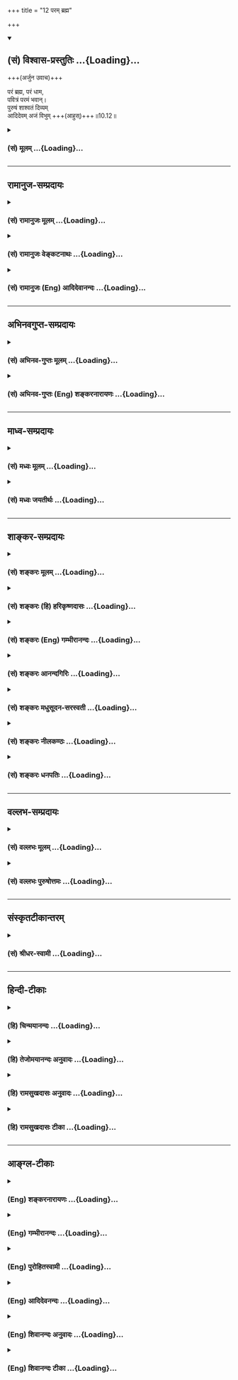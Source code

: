 +++
title = "12 परम् ब्रह्म"

+++
<div class="js_include" newlevelforh1="2" title="(सं) विश्वास-प्रस्तुतिः" unfilled url="/purANam_vaiShNavam/mahAbhAratam/06-bhIShma-parva/03-bhagavad-gItA-parva/saMskRtam/vishvAsa-prastutiH/10_vibhUti-vistAra-yoga/12_param_brahma.md">
<details open><summary><h2>(सं) विश्वास-प्रस्तुतिः ...{Loading}...</h2></summary>

+++(अर्जुन उवाच)+++

परं ब्रह्म, परं धाम,  
पवित्रं परमं भवान्।  
पुरुषं शाश्वतं दिव्यम्  
आदिदेवम् अजं विभुम् +++(आहुस्)+++॥10.12॥
</details>
</div>
<div class="js_include collapsed" newlevelforh1="3" title="(सं) मूलम्" unfilled url="/purANam_vaiShNavam/mahAbhAratam/06-bhIShma-parva/03-bhagavad-gItA-parva/saMskRtam/mUlam/10_vibhUti-vistAra-yoga/12_param_brahma.md">
<details><summary><h3>(सं) मूलम् ...{Loading}...</h3></summary>

अर्जुन उवाच  
परं ब्रह्म परं धाम पवित्रं परमं भवान्।  
पुरुषं शाश्वतं दिव्यमादिदेवमजं विभुम्।।10.12।।
</details>
</div>


_________________
## रामानुज-सम्प्रदायः
<div class="js_include collapsed" newlevelforh1="3" title="(सं) रामानुजः मूलम्" unfilled url="/purANam_vaiShNavam/mahAbhAratam/06-bhIShma-parva/03-bhagavad-gItA-parva/saMskRtam/rAmAnujaH/mUlam/10_vibhUti-vistAra-yoga/12_param_brahma.md">
<details><summary><h3>(सं) रामानुजः मूलम् ...{Loading}...</h3></summary>

।।10.12।। अर्जुन उवाच -- **परं ब्रह्म** परं धाम परमं पवित्रम् इति यं
श्रुतयो वदन्ति स हि **भवान्।  
  
यतो वा इमानि भूतानि जायन्ते; येन जातानि जीवन्ति;
यत्प्रयन्त्यभिसंविशन्ति; तद्विजिज्ञासस्व तद्ब्रह्मेति (तै॰ उ॰
3।1)ब्रह्मविदाप्नोति परम् (तै॰ उ॰ 2।1)स यो ह वै तत्परमं ब्रह्म वेद
ब्रह्मैव भवति (मु॰ उ॰ 3।2।9) इति।  
  
तथा** परं धाम **धामशब्दो ज्योतिर्वचनः परं ज्योतिःअथ यदतः परो दिव्यो
ज्योतिर्दीप्यते (छा॰ उ॰ 3।13।7)परं ज्योतिरूपसंपद्यस्वेन
रूपेणाभिनिष्पद्यते (छा॰ उ॰ 8।12।2)तद् देवा ज्योतिषां ज्योतिः (बृ॰ उ॰
4।4।16) इति।  
  
तथा च** परमं पवित्रं **परमं पावनं स्मर्तुःअशेषकल्मषाश्लेषकरं विनाशकरं
च। यथा पुष्करपलाश आपो न श्लिष्यन्त एवमेवंविदि पापं कर्म न श्लिष्यते (छा॰
उ॰ 4।14।3)तद्यथेषीकातूलमग्नौ प्रोतं प्रदूयेतैव्ँहास्य सर्वे पाप्मानः
प्रदूयन्ते (छा॰ उ॰ 5।24।3)। नारायणः परं ब्रह्म तत्त्वं नारायणः परः।
नारायणः परं ज्योतिरात्मा नारायणः परः।। (महाभा॰ 9।4) इति हि श्रुतयो
वदन्ति।**ऋषयः च सर्वे **परावरतत्त्वयाथात्म्यविदः** त्वाम् **एव** शाश्वतं
दिव्यं पुरुषम् आदिदेवम् अजं विभुम् आहुः। तथा एव देवर्षिः नारदः असितो
देवलो व्यासः च।  
  
एष नारायणः श्रीमान् क्षीरार्णवनिकेतनः। नागपर्यङ्कमुत्सृज्य ह्यागतो
मथुरां पुरीम्।। पुण्या द्वारवती तत्र यत्रास्ते मधुसूदनः। साक्षाद्देवः
पुराणोऽसौ स हि धर्मः सनातनः।। ये च वेदविदो विप्रा चे चाध्यात्मविदो जनाः।
ते वदन्ति महात्मानं कृष्णं धर्मं सनातनम्।। पवित्राणां हि गोविन्दः पवित्रं
परमुच्यते। पुण्यानामपि पुण्योऽसौ मङ्गलानां च मङ्गलम्।। त्रैलोक्ये
पुण्डरीकाक्षो देवदेवः सनातनः। आस्ते हरिरचिन्त्यात्मा तत्रैव मधुसूदनः।।
(महा॰ वन॰ 88।2428) तथायत्र नारायणो देवः परमात्मा सनातनः। तत्र कृत्स्नं
जगत्पार्थ तीर्थान्यायतनानि च।। तत्पुण्यं तत्परं ब्रह्म तत्तीर्थं
तत्तपोवनम्। ৷৷. तत्र देवर्षयः सिद्धाः सर्वे चैव तपोधनाः।। आदिदेवो महायोगी
यत्रास्ते मधुसूदनः। पुण्यानामपि तत्पुण्यं माभूत्ते संशयोऽत्र वै।। (महा॰
वन॰ 90।2832)कृष्ण एव हि लोकानामुत्पत्तिरपि चाप्ययः। कृष्णस्य हि कृते
भूतमिदं विश्वं चराचरम्।। (महा॰ सभा॰ 38।23) इति।  
  
तथा स्वयम् एव ब्रवीषि चभूमिरापोऽनलो वायुः खं मनो बुद्धिरेव च। अहंकार
इतीयं मे भिन्ना प्रकृतिरष्टधा।। (गीता 7।4) इत्यादिना;अहं सर्वस्य प्रभवो
मत्तः सर्वं प्रवर्तते (गीता 10।8) इत्यन्तेन।

</details>
</div>
<div class="js_include collapsed" newlevelforh1="3" title="(सं) रामानुजः वेङ्कटनाथः" unfilled url="/purANam_vaiShNavam/mahAbhAratam/06-bhIShma-parva/03-bhagavad-gItA-parva/saMskRtam/rAmAnujaH/venkaTanAthaH/10_vibhUti-vistAra-yoga/12_param_brahma.md">
<details><summary><h3>(सं) रामानुजः वेङ्कटनाथः ...{Loading}...</h3></summary>

  
  
।।10.12।। परं ब्रह्म इत्यादेःअमृतम् \[श्रुतिप्रदर्शनार्थं विषयमुपादाय
शोधयति -- तथेत्यादिना।
सामानाधिकरण्यप्रयोगाद्वस्त्वन्तरसामानाधिकरण्यसहपाठाभावाद्भगवतस्तत्तच्छ्रुतिप्रतिपादितपरत्वप्रकारव्यञ्जने
तात्पर्याच्च अत्र धामशब्दस्य स्थानादिपरत्वमयुक्तमित्यभिप्रायेणाह --
धामशब्दो ज्योतिर्वचन इति। विष्णुसंज्ञं सर्वाधारं धाम इत्यादि
धामशब्दप्रयोगेऽपिपरं धाम इति विशेषणादर्शनात्पर्यायान्वयमुखेन
तत्प्रदर्शयतिपरं ज्योतिरिति। अथ यदतः
इत्यादिवाक्येनाप्राकृतलोकादिविशिष्टत्वंपादोऽस्य सर्वा भूतानि
\[छां.उ.3।12।6\] इत्यादिव्यपदेशवशसिद्धपुरुषसूक्तप्रकरणैकार्थ्याच्च
समीहितमखिलं सिद्धम्परं ज्योतिरुपसम्पद्य इति वाक्येन
मुक्तप्राप्यत्वादिकम्;परं ज्योतिः इति विशिष्टप्रयोगश्च सिद्धः। तं (तत्)
देवा ज्योतिषां ज्योतिः \[बृ.उ.4।4।16\] इत्यादिना देवोपास्यत्वमुखेन
ज्योतिषां ज्योतिष्ट्वेन च परत्वमर्थलब्धम्। भगवदसाधारणं परमशब्दविशेषितं
पावनत्वं दर्शयितुं पवित्रशब्दस्यात्र संज्ञात्वव्युदासायाहपरमं
पावनमिति। विनाशकरमित्यत्र कल्मषशब्दो बुद्ध्या निष्कृष्यानुसन्धेयः।
प्रदूयन्ते; नश्यन्तीत्यर्थः। सूत्रं च -- तदधिगम
उत्तरपूर्वाघयोरश्लेषविनाशौ तद्व्यपदेशात् \[ब्र.सू.4।1।13\] इति।
तत्त्वनिर्णयैकतत्परनारायणानुवाकवाक्येनापि परब्रह्मत्वादिकंभवान् इति
निर्दिष्टदेवताविशेषस्यैव संवादयतिनारायणेति। अनयोर्वाक्ययोः प्रथमौ
नारायणशब्दौ लुप्तविभक्तिकौ;तत्त्वं नारायणः परः
इत्यादिसहपाठवशाद्व्यस्तत्वं प्रथमान्तत्वं च प्राप्तम्। तथैव सविभक्तिकतया
श्रुत्यन्तरेऽधीयतेनारायणः परं ब्रह्म इत्यादि। एतेन पञ्चमीसमासतां वदन्
भगवद्द्वेषी प्रत्युक्तः; सर्वश्रुतिस्मृतिसूत्रन्यायविरोधाच्च। इति हि
श्रुतयोवदन्तीत्यत्रयतो वा इमानि इत्यादिकमखिलमन्वेतव्यम् मध्ये
तत्तदर्थवैशद्यायावान्तरवाक्यम्। एवं श्रुतिसिद्धोऽर्थः
स्मृतीतिहासपुराणायमानमहर्षिवचनाच्छ्रुतिवदन्यानपेक्षसर्वज्ञवचनाच्च सिद्ध
इत्याह -- पुरुषम् इति सार्धेन। सर्वशब्देनाविगीतत्वं
विवक्षितम्। परावरतत्त्वयाथात्म्यविद इति ऋषिशब्दाभिप्रेतोक्तिः।
तेनाप्ततमत्वमुक्तं भवति। त्वाम्
इत्येतद्ब्रह्मरुद्रादिविशेषान्तरव्युदासार्थमित्यभिप्रायेण --
त्वामेवेत्युक्तम्। यद्वा अवतीर्णं त्वामेवेत्यर्थः। शाश्वतं नित्यम्;दिव्यं
परमव्योमनिलयम्;पुरुषं परात्परं पुरिशयं पुरुषमीक्षते \[प्रश्नो.5।5\]
इत्यादिप्रतिपादितम्। शाश्वतं दिव्यं पुरुषम् इति व्युत्क्रमोपादानं दिवि
वर्तमानस्य पुरुषस्य पुरुषसूक्तोदितामृतत्रिपाद्विभूतिविशिष्टवेषेण
शाश्वतत्वमिह विवक्षितमिति व्यञ्जनार्थम्। आदिश्चासौ देवश्चेत्यादिदेवः
जगत्कारणभूतः क्रीडारूपजगत्कारणव्यापारच्चेत्यर्थः। स्मरन्ति च -- क्रीडतो
बालकस्येव \[वि.पु.1।2।18\]क्रीडा हरेरिदं सर्वंबालः क्रीडनकैरिव
\[म.भा.2।97।31\] इति। सूत्रितं चलोकवत्तु लीलाकैवल्यम् \[ब्र.सू.2।1।33\]
इति। एतेन ब्रह्मादीनामपि देवजात्यनुप्रविष्टानां परमपुरुषलीलोपकरणत्वं
कार्यत्वं चोक्तं भवति। नारायणाद्ब्रह्मा जायते नारायणाद्रुद्रो जायते
\[ना.उ.1\] एको ह वै नारायण आसीन्न ब्रह्मा नेशानः \[महो.1।1\] तस्माच्च
देवा बहुधा सम्प्रसूताः साध्या मनुष्याः पशवो वयांसि \[मुं.उ.2।1।7\]एतौ
द्वौ विबुधश्रेष्ठौ प्रसादक्रोध -- (जावुभौ) जौ स्मृतौ
\[म.भा.12।341।19\]आवां तवाङ्गे सम्भृतौ \[ह.वं.\] इत्याद्याः।
कारणवाक्यार्थ उक्तः; शोधकवाक्यार्थमुपलक्षयति -- अजमिति।
कर्मकृतजन्मादिरहितमित्यर्थः। स्वरूपापेक्षया वा निर्विकारत्वमुच्यते।
विभुम् आकाशवत्सर्व(गतं सुसूक्ष्मं)गतश्च नित्यः \[शां.उ.2।1\] इति
प्रक्रियया व्याप्तं नियन्तारमिति वा। एतेन
कारणत्वाद्यनुगुणव्याप्तिनियमनादिकमन्तर्यामिब्राह्मणादिसिद्धं स्मारितम्।
एतैः पदैः एष सर्वभूतान्तरात्माऽपहतपाप्मा दिव्यो देव एको नारायणः
\[सुबालो.7\] इति श्रुतिः सूचिता। सर्व इति सामान्यतः
सङ्ग्रहेऽप्याप्ततमत्वविवक्षया नारदादेः पृथगभिधानम्। देवर्षिशब्देन
जात्यापि सत्त्वोत्तरत्वं प्रकाश्यते। तत्राप्यसौदेवर्षीणां च नारदः
\[10।26\] इति प्रकृष्टः। असितः; देवलश्च तस्य पिता। व्यासश्चात्र भगवान्
पाराशर्यः। आहुस्त्वामृषयः सर्वे इत्यादिकं संवादयति -- ये चेति। वेदविदः
कर्मभागवेदिनः; अध्यात्मविदः वेदान्तार्थवेदिनः। कृष्णं महात्मानं सनातनं
धर्मं वदन्तीत्यन्वयः। महात्मशब्देन सर्वातिशायि परमैश्वर्यादिकं
विवक्षितम् महानात्मेति परमात्मत्वं वा; स वा एष महानज आत्मा
\[बृ.उ.4।4।22\] इत्यादेः। यागदानादयो हि देशकालादिपरिमितफलदायिनः; स्वयं
चानित्याः अयं तु नित्यनिरतिशयफलदायी; नित्यश्चेति सनातनशब्देन धर्मस्य
विशेषणम्। पवित्रशब्दोऽत्र पापनिबर्हणपरः। पुण्यशब्दोऽभिमतफलविशेषसाधनपरः।
मङ्गलशब्दश्च स्वसन्निधिमात्रेणातिसमृद्धिहेतुभूतकल्याणवस्तुपरः। त्रैलोक्यं
पुण्डरीकाक्षः इति कार्यकरणभावेन शरीरात्मभावेन वा सामानाधिकरण्यम्। त्रयो
लोकास्त्रैलोक्यम् -- बद्धमुक्तनित्या इत्यर्थः। यद्वोपलक्षणतया
भूम्यन्तरिक्षादिकमुच्यते। पुण्डरीकाक्षशब्देन
अन्तरादित्यविद्याप्रतिपादितविलक्षणविग्रहत्वं दर्शितम्। तस्य यथा कप्यासं
पुण्डरीकमेवमक्षिणी \[छां.उ.1।6।7\] इत्यस्य च वाक्यस्य द्रविडभाष्योदितेषु
षट्स्वर्थेषु सिद्धान्तत्वेन भाष्यकारपरिगृहीतास्त्रयोऽर्थाः। तथाहि
वेदार्थसङ्ग्रहे दर्शितं --
गम्भीराम्भस्समुद्भूतसुमृष्टनालरविकरविकसितपुण्डरीकदलामलायतेक्षणः इति। इदं
च वरदगुरुभिस्तत्त्वसारे दर्शितं प्रपञ्चितं च। नारायणशब्देन
परतत्त्वनिर्णयैकपरनारायणानुवाकसूचनम्। श्रीमान् क्षीरार्णवनिकेतनः
इत्याभ्यां ह्रीश्च ते लक्ष्मीश्च पत्न्यौ \[यजुषि.आ.3।13।3\] अम्भस्यपारे
\[म.ना.1।1\] यमन्तस्समुद्रे \[म.ना.1।3\] इत्यादिकं
स्मारितम्। उत्सृज्यागतः इत्यवतारमात्रत्वं विवक्षितम्। कृष्णावतारदशायामपि
क्षीरार्णवगतनागपर्यङ्कशायिविग्रहस्य तत्रैव स्थितत्वात्। साक्षादिति -- न
त्वौपचारिकः आत्मान्तरव्यवहितो वेत्यर्थः। तथेति --
प्रकरणान्तरत्वव्यत्यर्थम्। देवर्षिर्नारदस्तथा इति
व्याख्येयविभागावगमात्तत्तदुक्तवाक्योपादानमपि तथाविभागेन कुर्मह इति च
दर्शितम्। तत्र कृत्स्नम् इत्यादि नारायणस्यैव
सर्वाश्रयत्वात्सर्वप्रकारातिशययोगित्वाद्वा। तत्पुण्यम् इत्यादिकं
ब्रह्मशब्दानुरोधेन नारायणविषयं वा; प्रकरणविशेषेण तदाश्रितस्थानप्रशंसनं
वा। स्वयमेवेति -- स्वतःसर्वज्ञो ब्रह्मादीनामपि
गुरुस्त्वमेवेत्यर्थः। भूमिरापः \[7।4\] इत्यादिषु सर्वशेषित्वं
सर्वकारणत्वं सर्वशरीरित्वमित्यादिकमुक्तम्।

</details>
</div>
<div class="js_include collapsed" newlevelforh1="3" title="(सं) रामानुजः (Eng) आदिदेवानन्दः" unfilled url="/purANam_vaiShNavam/mahAbhAratam/06-bhIShma-parva/03-bhagavad-gItA-parva/saMskRtam/rAmAnujaH/english/AdidevAnandaH/10_vibhUti-vistAra-yoga/12_param_brahma.md">
<details><summary><h3>(सं) रामानुजः (Eng) आदिदेवानन्दः ...{Loading}...</h3></summary>

10.12 - 10.13 Arjuna said You are He whom the Srutis proclaim as the Supreme Brahman, the Supreme Light, the Supreme Sanctifier. Thus the Srutis assert: 'From whom all these beings are born, by whom, when born,
they live and unto whom they go when they perish - desire to know that well. This is Brahman' (Tai. U., 3.1.1); 'He who knows Brahman attains the Highest' (Ibid., 2.1.1); and 'He who knows the Supreme Brahman becomes the Brahman' (Mun. U., 3.2.9). Likewise He is the Supreme Light.
The term 'Dhaman' connotes light. He is the Supreme Light as taught (in the Upanisads): 'Now, the light which shines higher than this heaven
৷৷.' (Cha. U., 3.13. 7); 'Attaining the Supreme Light. He appears with His own form' (Ibid., 8.12.2); 'The gods worship Him as the Light of lights' (Br. U., 4.4.16). So also He is the Supreme Sanctifier: He makes the meditator bereft of all the impurities, and also destroyes them without any trace. The Srutis declares: 'As water clings not to the leaf of a lotus-flower, so evil deeds cling not to him who knows thus' (Cha.
U., 4.14.3): 'Just as the fibre of Isika reed (reed-cotton) laid on a fire is burnt up, so also all his sins are burnt up' (Ibid., 5.24.3);
and 'Narayana is Supreme Brahman, Narayana is Supreme Light, Narayana is Supreme Self' (Ma. Na., 9.4). Sages are those who know in reality the higher truth (the Supreme Brahman), and the lower truth (individual selves); they speak of You as the eternal Divine Person, Primal Lord,
the unborn and all-pervading. So also divine sage Narada, Asita, Devala and Vyasa declare: 'This Narayana, Lord of Sri, the resident of the Milk Ocean, has come to the city of Mathura abandoning his Serpent-couch.'
'Where Madhusudana is, there is the blessed Dvaravati. He is the Lord Himself, the ancient One and Eternal Dharma (Ma. Bh. Vana. 88. 24-25).
Those who know the Vedas and those who know the self declare the great-minded Krsna to be the eternal Dharma. Of all sanctifiers, Govinda is said to be the most sanctifying, the most auspicious among the auspicious. The lotus-eyed God of gods, the eternal, abides as the three worlds ৷৷. Hari who is beyond thought, abides thus. Madhusudana is there alone' (Ma. Bha. Vana., 88.24-28). Similarly it is stated: 'O Arjuna,
where the divine, the eternal Narayana the Supreme Self is, there the entire universe, the sacred water and the holy shrines are to be found.
That is sacred, that is Supreme Brahman, that is sacred waters, that is the austerity grove ৷৷. there dwell the divine sages, the Siddhas and all those rich in austerities where the Primal Lord, the agent Yogin Madhusudana dwells. It is the most sacred among the sacred. For you, let there be no doubt about this' (Ibid., 90.28-32); 'Krsna Himself is the origin and dissolution of all beings. For, this universe, consisting of sentient and non-sentient entities, was generated for the sake of Krsna'
(Ma. Bha. Sabha., 38.23). And you yourself say so in the passage beginning with 'Earth, water, fire, ether, mind, intellect and Ahankara
- this Prakrti, which is divided eightfold, is Mine' (7.4) and ending with 'I am the origin of all; from Me proceed everything' (10.8).

</details>
</div>


_________________
## अभिनवगुप्त-सम्प्रदायः
<div class="js_include collapsed" newlevelforh1="3" title="(सं) अभिनव-गुप्तः मूलम्" unfilled url="/purANam_vaiShNavam/mahAbhAratam/06-bhIShma-parva/03-bhagavad-gItA-parva/saMskRtam/abhinava-guptaH/mUlam/10_vibhUti-vistAra-yoga/12_param_brahma.md">
<details><summary><h3>(सं) अभिनव-गुप्तः मूलम् ...{Loading}...</h3></summary>

।।10.12।। No commentary.  
  

</details>
</div>
<div class="js_include collapsed" newlevelforh1="3" title="(सं) अभिनव-गुप्तः (Eng) शङ्करनारायणः" unfilled url="/purANam_vaiShNavam/mahAbhAratam/06-bhIShma-parva/03-bhagavad-gItA-parva/saMskRtam/abhinava-guptaH/english/shankaranArAyaNaH/10_vibhUti-vistAra-yoga/12_param_brahma.md">
<details><summary><h3>(सं) अभिनव-गुप्तः (Eng) शङ्करनारायणः ...{Loading}...</h3></summary>

10.12 Sri Abhinavagupta did not comment upon this sloka.

</details>
</div>


_________________
## माध्व-सम्प्रदायः
<div class="js_include collapsed" newlevelforh1="3" title="(सं) मध्वः मूलम्" unfilled url="/purANam_vaiShNavam/mahAbhAratam/06-bhIShma-parva/03-bhagavad-gItA-parva/saMskRtam/madhvaH/mUlam/10_vibhUti-vistAra-yoga/12_param_brahma.md">
<details><summary><h3>(सं) मध्वः मूलम् ...{Loading}...</h3></summary>

।।10.12 -- 10.15।। ब्रह्म परिपूर्णम्। अथ कस्मादुच्यते परं ब्रह्म ৷৷.
बृहद्बृहत्या बृंहयति \[अ.शिर.4\] इति च श्रुतिः। बृह बृहि वृद्धाविति
पठन्ति। परमं यो महद्ब्रह्म \[म.भा.13।149।9\] इति च। विविधमासीदिति विभुः।
तथा हि वारुणशाखायाम् -- विभु प्रभु प्रथमं मेहनावतः \[ऋक्सं.2।7।2।5\] इति
स ह्येव प्रभावाद्विविधोऽभवत् इति। सोऽकामयत बहु स्यां प्रजायेय
\[तै.उ.2।6\] इत्यादेश्च।

</details>
</div>
<div class="js_include collapsed" newlevelforh1="3" title="(सं) मध्वः जयतीर्थः" unfilled url="/purANam_vaiShNavam/mahAbhAratam/06-bhIShma-parva/03-bhagavad-gItA-parva/saMskRtam/madhvaH/jayatIrthaH/10_vibhUti-vistAra-yoga/12_param_brahma.md">
<details><summary><h3>(सं) मध्वः जयतीर्थः ...{Loading}...</h3></summary>

।।10.12 -- 10.15।। ब्रह्मविभुशब्दावैकार्थ्यपरिहाराय क्रमेण सप्रमाणकं
व्याचष्टे -- **ब्रह्मे**ति। परं वस्तु ब्रह्मेति,कस्मादुच्यते बृहतिं
पूर्णं भवति बृंहयति पूरयति चान्यान्। बृहतेर्मन्प्रत्ययोऽमागमश्च। ईश्वरो
ब्रह्मणोऽन्यः स कथं परं ब्रह्मेत्युच्यते इत्यत उक्तम् -- **परममि**ति।
विविधमनेकरूपत्वेनाभवत्। मेहनावतः सेचकस्य भगवतः प्रथमं रूपं विभु प्रभु
चेत्येतदनूद्य व्याख्यायते। प्राभवत्समर्थोऽभवदिति प्रभुः विविधोऽभवदिति
विभुः। सोऽकामयत इति विविधभवने श्रुत्यन्तरम्। विप्रसम्भ्यो ड्वसंज्ञायाम्
\[अष्टा.3।2।180\] इति च स्मृतिः।

</details>
</div>


_________________
## शाङ्कर-सम्प्रदायः
<div class="js_include collapsed" newlevelforh1="3" title="(सं) शङ्करः मूलम्" unfilled url="/purANam_vaiShNavam/mahAbhAratam/06-bhIShma-parva/03-bhagavad-gItA-parva/saMskRtam/shankaraH/mUlam/10_vibhUti-vistAra-yoga/12_param_brahma.md">
<details><summary><h3>(सं) शङ्करः मूलम् ...{Loading}...</h3></summary>

।।10.12।। --,**परं ब्रह्म** परमात्मा **परं धाम** परं तेजः **पवित्रं**
पावनं **परमं** प्रकृष्टं **भवान्। पुरुषं शाश्वतं** नित्यं **दिव्यं**
दिवि भवम् **आदिदेवं** सर्वदेवानाम् आदौ भवम् आदिदेवम् **अजं विभुं**
विभवनशीलम्।। ईदृशम् --,

</details>
</div>
<div class="js_include collapsed" newlevelforh1="3" title="(सं) शङ्करः (हि) हरिकृष्णदासः" unfilled url="/purANam_vaiShNavam/mahAbhAratam/06-bhIShma-parva/03-bhagavad-gItA-parva/saMskRtam/shankaraH/hindI/harikRShNadAsaH/10_vibhUti-vistAra-yoga/12_param_brahma.md">
<details><summary><h3>(सं) शङ्करः (हि) हरिकृष्णदासः ...{Loading}...</h3></summary>

।।10.12।। ऊपर कही हुई भगवान्की विभूतिको और योगको सुनकर अर्जुन बोला --, आप
परमब्रह्मपरमात्मा; परमधाम -- परमतेज और परमपावन हैं तथा आप नित्य और दिव्य
पुरुष हैं अर्थात् देवलोकमें रहनेवाले अलौकिक पुरुष हैं एवं आप सब देवोंसे
पहले होनेवाले आदिदेव; अजन्मा और व्यापक हैं।

</details>
</div>
<div class="js_include collapsed" newlevelforh1="3" title="(सं) शङ्करः (Eng) गम्भीरानन्दः" unfilled url="/purANam_vaiShNavam/mahAbhAratam/06-bhIShma-parva/03-bhagavad-gItA-parva/saMskRtam/shankaraH/english/gambhIrAnandaH/10_vibhUti-vistAra-yoga/12_param_brahma.md">
<details><summary><h3>(सं) शङ्करः (Eng) गम्भीरानन्दः ...{Loading}...</h3></summary>

10.12 Bhavan, You; are the param brahma, supreme Brahman, the supreme
Self; the param dhama, supreme Light; the paramam pavitram, supreme
Sanctifier. Sarve, all; rsayah, the sages-Vasistha and others; tatha, as
also; the devarisih, divine sage; naradah, Narada; Asita and Devala
ahuh, call; tvam, You; thus: Sasvatam, the eternal; divyam, divine;
purusam, Person; adi-devam, the Primal God, the God who preceded all the
gods; ajam, the birthless; vibhum, the Omnipresent-capable of assuming
diverse forms. And even Vyasa also speaks in this very way. Ca, and;
svayam, You Yourself; eva, verily; bravisi, tell; me, me (so).

</details>
</div>
<div class="js_include collapsed" newlevelforh1="3" title="(सं) शङ्करः आनन्दगिरिः" unfilled url="/purANam_vaiShNavam/mahAbhAratam/06-bhIShma-parva/03-bhagavad-gItA-parva/saMskRtam/shankaraH/AnandagiriH/10_vibhUti-vistAra-yoga/12_param_brahma.md">
<details><summary><h3>(सं) शङ्करः आनन्दगिरिः ...{Loading}...</h3></summary>

।।10.12।। निरस्ताशेषविशेषं निरुपाधिकं सोपाधिकं च सर्वात्मत्वादि भगवतो
रूपं तद्धीफलं च श्रुत्वा निरुपाधिकरूपस्य
प्राकृतबुद्ध्यनवगाह्योक्तिपूर्वकं मन्दानुग्रहार्थं सर्वदा
सर्वबुद्धिग्राह्यं सोपाधिकं रूपं विस्तरेण,श्रोतुमिच्छन्पृच्छतीत्याह --
**यथोक्तामिति।** परं ब्रह्म भवानिति लक्ष्यनिर्देशः। तस्य लक्षणार्थं परं
धामेत्यादिविशेषणत्रयम्। धामशब्दस्य स्थानवाचित्वं व्यावर्तयन्व्याचष्टे
**तेज इति।** तस्य चैतन्यस्य परमत्वं जन्मादिराहित्येन कौटस्थ्यम्।
प्रकृष्टं पावनमत्यन्तशुद्धत्वमुच्यते। यदेवंलक्षणं परं ब्रह्म तद्भवानेव
नान्य इत्यर्थः। कुतस्त्वमेवमज्ञासीरित्याशङ्क्याप्तवाक्यादित्याह --
**पुरुषमिति।** दिवि परमे व्योम्नि भवतीति दिव्यस्तं सर्वप्रपञ्चातीतं
दीव्यति द्योतत इति देवः स चादिः सर्वमूलत्वादत एवाजस्तं त्वां
सर्वगतमाहुरिति संबन्धः।

</details>
</div>
<div class="js_include collapsed" newlevelforh1="3" title="(सं) शङ्करः मधुसूदन-सरस्वती" unfilled url="/purANam_vaiShNavam/mahAbhAratam/06-bhIShma-parva/03-bhagavad-gItA-parva/saMskRtam/shankaraH/madhusUdana-sarasvatI/10_vibhUti-vistAra-yoga/12_param_brahma.md">
<details><summary><h3>(सं) शङ्करः मधुसूदन-सरस्वती ...{Loading}...</h3></summary>

।।10.12।। एवं भगवतो विभूतिं योगं च श्रुत्वा परमोत्कण्ठितः अर्जुन उवाच --
परं ब्रह्म परं धामं आश्रयः प्रकाशो वा। परमं पवित्रं पावनं च भवानेव। यतः
पुरुषं परमात्मानं शाश्वतं सर्वदैकरूपं दिवि परमे व्योम्नि,स्वस्वरूपे भवं
दिव्यं सर्वप्रपञ्चातीतमादि च सर्वकारणं देवं च द्योतनात्मकं
स्वप्रकाशमादिदेवं अतएवाजं विभुं सर्वगतं त्वामाहुरिति संबन्धः।

</details>
</div>
<div class="js_include collapsed" newlevelforh1="3" title="(सं) शङ्करः नीलकण्ठः" unfilled url="/purANam_vaiShNavam/mahAbhAratam/06-bhIShma-parva/03-bhagavad-gItA-parva/saMskRtam/shankaraH/nIlakaNThaH/10_vibhUti-vistAra-yoga/12_param_brahma.md">
<details><summary><h3>(सं) शङ्करः नीलकण्ठः ...{Loading}...</h3></summary>

।।10.12 -- 10.13।। एवं एतां विभूतिं योगं चेत्यादिना विभूतिज्ञानस्य
फलोदर्कं श्रुत्वा तत्प्राप्त्युत्सुकः प्रथमं स्तुत्या
भगवन्तमावर्जयन्नर्जुन उवाच -- **परमिति।** परं ब्रह्म
नत्वपरमुपास्यम्। तदेव ब्रह्म त्वं विद्धि नेदं यदिदमुपासते इति श्रुतेः।
परं धाम ज्योतिः नत्वपरं वृत्तिरूपं ज्ञानम्।
एतस्यह्रीर्धीर्भीरित्येतत्सर्वं मन एव इति श्रुतेर्वृत्तिरूपत्वात्। परमं
पवित्रं न तु तीर्थादिवदपरमं भवान्। तत्र मानमाह -- **पुरुषमिति** सार्धेन।
पुरुषं देहान्तरस्थम्। शाश्वतं नित्यं। दिव्यं दिवि हार्दाकाशे आविर्भूतम्।
आदिदेवं सूत्रात्मनोऽप्याद्यम्। अतएव अजं विभुं व्यापकम्। त्वां ऋषय
आहुरिति संबन्धः।

</details>
</div>
<div class="js_include collapsed" newlevelforh1="3" title="(सं) शङ्करः धनपतिः" unfilled url="/purANam_vaiShNavam/mahAbhAratam/06-bhIShma-parva/03-bhagavad-gItA-parva/saMskRtam/shankaraH/dhanapatiH/10_vibhUti-vistAra-yoga/12_param_brahma.md">
<details><summary><h3>(सं) शङ्करः धनपतिः ...{Loading}...</h3></summary>

।।10.12।। मच्चित्तत्वादिप्रकारभक्तिद्वाराऽविकम्पयोगसाधनभूतौ विभूतियोगौ
संक्षेपतः श्रुत्वा विस्तरश्रवणोत्सुकः अर्जुन उवाच -- परमिति। भवान्
वासुदेवः परं अक्षरं निरञ्जनं निर्गुणं ब्रह्म। परस्य ब्रह्मणो लक्षणमाह।
परं धाम परं तेजः सूर्यादितेजसामपि तेजः। यस्य भासा सर्वमिदं विभाति इति
श्रुतेः। अस्यार्थस्य निरञ्जने ब्रह्मणि सामञ्जस्यमभिप्रेत्य परं धाम परं
स्थानमित्यर्थ आचार्यैरुपेक्षितः। पवित्रं पावनं परमं प्रकृष्टं
ज्ञानमात्रेण सवासनाऽविद्याकामकर्मेभ्यो मोचकत्वात्। एतादृशं परं ब्रह्म
भवानेव नान्यः। नन्वेत्त्वया कुतो ज्ञातमिति चेदाप्तवाक्यादित्याह। पुरुषं
परि शयं पूर्णं परमात्मानं अतएव शाश्वतं सर्वदैकरसं दिव्यं दिवि परमे
व्योम्नि हृदयाकाशे भवं दिव्यम्। आदिदेवं सर्वेषां ब्रह्मादिदेवानामादिभवं
अतएवाजं। विभुं विभवनशीलं। विभवनमित्यस्य विविधं भवनमिति व्यापनमिति
वार्थः।

</details>
</div>


_________________
## वल्लभ-सम्प्रदायः
<div class="js_include collapsed" newlevelforh1="3" title="(सं) वल्लभः मूलम्" unfilled url="/purANam_vaiShNavam/mahAbhAratam/06-bhIShma-parva/03-bhagavad-gItA-parva/saMskRtam/vallabhaH/mUlam/10_vibhUti-vistAra-yoga/12_param_brahma.md">
<details><summary><h3>(सं) वल्लभः मूलम् ...{Loading}...</h3></summary>

।।10.12 -- 10.14।। एवं सकलेतरविसजातीयं भगवतो योगप्रभावं
तादृशविभूतिहेतुत्वं स्वानन्यजनकात्मत्वं च निशम्य तद्विस्तारं ज्ञातुकामो
भगवन्तं स्तुवन् अर्जुन उवाच -- परं ब्रह्मेति सप्तभिः
धर्मधर्म्यभिप्रायेण। इदं च सर्वं श्रुतेरिव प्रतिवाक्यभूतं भवान् परं
ब्रह्मेत्यादि। त्वामेवाहुः सर्वे ऋषयः; तथा महाभगवदीयो मर्यादापुष्टिभक्तः
देवर्षिर्नारदः आह असितो देवलो व्यासश्च -- एष नारायणः श्रीमान्
क्षीरार्णवनिकेतनः। नागपर्यङ्कमुत्सृज्य ह्यागतो मधुरां पुरीम्
\[म.भा.3।88।24\] इति भारते। कृष्ण एव हि भूतानामुत्पत्तिरपि चाव्ययः।
कृष्णस्य हि कृते भूतमिदं विश्वं चराचरम् इत्यादीनि भूयांसि महर्षिवचनानि
श्रूयन्ते। भागवते \[10।37।10\] देवर्षिवचनं -- कृष्ण कृष्ण
प्रमेयात्मन्योगेश जगदीश्वर इत्यादि। स्वयं च ब्रवीषिअहं सर्वस्य प्रभवः
\[10।8\] इत्यादि। पुरुषोत्तम एव स्वमुखेन स्वस्वरूपं स्वमाहात्म्यं च
वदति; नान्य इति। तदेतत्सर्वोक्तत्वात्सत्यमेव मन्ये यन्मां त्वं च वदसि।
अतो भगवन् षडगुणपूण ज्ञानं त्वय्येव गुणः त्वद्दत्तमेवान्यत्रोद्भवतीति
नान्ये देवा दानवाश्च ते व्यक्तिं अनन्यसाधारणं योगप्रभावं
तत्तद्विभूतिरूपां व्यक्तिं च ते विदुः।

</details>
</div>
<div class="js_include collapsed" newlevelforh1="3" title="(सं) वल्लभः पुरुषोत्तमः" unfilled url="/purANam_vaiShNavam/mahAbhAratam/06-bhIShma-parva/03-bhagavad-gItA-parva/saMskRtam/vallabhaH/puruShottamaH/10_vibhUti-vistAra-yoga/12_param_brahma.md">
<details><summary><h3>(सं) वल्लभः पुरुषोत्तमः ...{Loading}...</h3></summary>

  
  
।।10.12।। एवंन मे विदुः सुरगणाः \[10।2\] इत्यादिना सर्वेषां
स्वावेदनयुक्तानांयो मामजमनादिं च \[10।3\] इत्यादिना स्वज्ञानस्योत्तमत्वं
प्रतिपादितम्। ततः सर्वभावोत्पत्तिः स्वत उक्ता स्वरूपा या;
स्वस्वविभूतिज्ञस्य स्वभजने स्वप्राप्तिमुक्तवान्; एतत्सर्वजिज्ञासुरर्जुनः
प्रभुं विज्ञापयति सप्तभिः। विज्ञप्तेरपि भगवदात्मत्वाय
षड्गुणधर्मिसमसङ्ख्यैः श्लोकैर्विज्ञापयति -- अर्जुन उवाच। परं ब्रह्मेति।
परं पुरुषोत्तमाख्यं ब्रह्म बृहद्व्यापकं परं धाम पुरुषोत्तमात्मकतेजोरूपं
रमणात्मगृहात्मकं वा; परमं पवित्रं सर्वोत्कृष्टं सर्वपावनम्; एतत्सर्वरूपो
भवान् सत्यमेवेत्यर्थः। कथमेवमवगतं इत्यत आह -- पुरुषमिति। पुरुषं
पुरुषोत्तमम्। अन्यत्रापि तथात्वमाशङ्क्य शाश्वतं नित्यमिति। अक्षरादिष्वपि
नित्यत्वमाशङ्क्य दिव्यमित्याह क्रीडनैकरूपम्। अवतारादिष्वपि
तथात्वमाशङ्क्याह -- आदिदेवमिति। मूलरूपमित्यर्थः।
परिदृश्यमानजन्माद्याशङ्कायामाह -- अजमिति। जन्मरहितम्। जन्माभावे
जन्मप्रतीतिः कथं इत्यत आह -- विभुमिति। समर्थमित्यर्थः।
तथाप्रतीतिकरणसमर्थमिति भावः।  
  

</details>
</div>


_________________
## संस्कृतटीकान्तरम्
<div class="js_include collapsed" newlevelforh1="3" title="(सं) श्रीधर-स्वामी" unfilled url="/purANam_vaiShNavam/mahAbhAratam/06-bhIShma-parva/03-bhagavad-gItA-parva/saMskRtam/shrIdhara-svAmI/10_vibhUti-vistAra-yoga/12_param_brahma.md">
<details><summary><h3>(सं) श्रीधर-स्वामी ...{Loading}...</h3></summary>

।।10.12।। संक्षेपेणोक्ता विभूतीर्विस्तरेण जिज्ञासुर्भगवन्तं
स्तुवन्नर्जुन उवाच **-- परं ब्रह्मेति सप्तभिः।** परं ब्रह्म च; परं धाम च
आश्रयः; परमं च पवित्रं भवानेव। कुत इत्यत आह। यतः शाश्वतं नित्यं पुरुषं
तथा दिव्यं द्योतनात्मकं स्वप्रकाशं च आदिश्चासौ देवश्च तं।
देवानामादिभूतमित्यर्थः। तथा अजमजन्मानं विभुं व्यापकं त्वामेवाहुः।

</details>
</div>


_________________
## हिन्दी-टीकाः
<div class="js_include collapsed" newlevelforh1="3" title="(हि) चिन्मयानन्दः" unfilled url="/purANam_vaiShNavam/mahAbhAratam/06-bhIShma-parva/03-bhagavad-gItA-parva/hindI/chinmayAnandaH/10_vibhUti-vistAra-yoga/12_param_brahma.md">
<details><summary><h3>(हि) चिन्मयानन्दः ...{Loading}...</h3></summary>

।।10.12।। See commentary under 10.13.

</details>
</div>
<div class="js_include collapsed" newlevelforh1="3" title="(हि) तेजोमयानन्दः अनुवादः" unfilled url="/purANam_vaiShNavam/mahAbhAratam/06-bhIShma-parva/03-bhagavad-gItA-parva/hindI/tejomayAnandaH/anuvAdaH/10_vibhUti-vistAra-yoga/12_param_brahma.md">
<details><summary><h3>(हि) तेजोमयानन्दः अनुवादः ...{Loading}...</h3></summary>

।।10.12।। अर्जुन ने कहा आप -परम ब्रह्म, परम धाम और परम पवित्र हंै; सनातन
दिव्य पुरुष, देवों के भी आदि देव, जन्म रहित और सर्वव्यापी हैं।।

</details>
</div>
<div class="js_include collapsed" newlevelforh1="3" title="(हि) रामसुखदासः अनुवादः" unfilled url="/purANam_vaiShNavam/mahAbhAratam/06-bhIShma-parva/03-bhagavad-gItA-parva/hindI/rAmasukhadAsaH/anuvAdaH/10_vibhUti-vistAra-yoga/12_param_brahma.md">
<details><summary><h3>(हि) रामसुखदासः अनुवादः ...{Loading}...</h3></summary>

।।10.12 -- 10.12।। अर्जुन बोले -- परम ब्रह्म, परम धाम और महान् पवित्र आप
ही हैं। आप शाश्वत, दिव्य पुरुष, आदिदेव, अजन्मा और विभु (व्यापक) हैं --
ऐसा सब-के-सब ऋषि, देवर्षि नारद, असित, देवल तथा व्यास कहते हैं और स्वयं
आप भी मेरे प्रति कहते हैं।

</details>
</div>
<div class="js_include collapsed" newlevelforh1="3" title="(हि) रामसुखदासः टीका" unfilled url="/purANam_vaiShNavam/mahAbhAratam/06-bhIShma-parva/03-bhagavad-gItA-parva/hindI/rAmasukhadAsaH/TIkA/10_vibhUti-vistAra-yoga/12_param_brahma.md">
<details><summary><h3>(हि) रामसुखदासः टीका ...{Loading}...</h3></summary>

।।10.12।।***व्याख्या --***'**परं ब्रह्म परं धाम पवित्रं परमं भवान्'--**
अपने सामने बैठे हुए भगवान्की स्तुति करते हुए अर्जुन कहते हैं कि मेरे
पूछनेपर जिसको आपने परम ब्रह्म (गीता 8। 3) कहा है, वह परम ब्रह्म आप ही
हैं। जिसमें सब संसार स्थित रहता है, वह परम धाम अर्थात् परम स्थान आप ही
हैं (गीता 9। 18)। जिसको पवित्रोंमें भी पवित्र कहते हैं -- '**पवित्राणां
पवित्रं यः'** वह महान् पवित्र भी आप ही हैं।  
  
**'पुरुषं शाश्वतं दिव्यमादिदेवमजं ৷৷. स्वयं चैव ब्रवीषि मे'--**
ग्रन्थोंमें ऋषियोंने, **(टिप्पणी प₀ 549.1)** देवर्षि नारदने, **(टिप्पणी
प₀ 549.2)**; असित और उनके पुत्र देवल ऋषिने **(टिप्पणी प₀ 549.3)** तथा
महर्षि व्यासजीने **(टिप्पणी प₀ 549.4)** आपको शाश्वत, दिव्य पुरुष,
आदिदेव, अजन्मा और विभु कहा है।  
  
आत्माके रूपमें 'शाश्वत' (गीता 2। 20), सगुण-निराकारके रूपमें 'दिव्य
पुरुष' (गीता 8। 10), देवताओँ और महर्षियों आदिके रूपमें 'आदिदेव' (गीता
10। 2), मूढ़लोग मेरेको अज नहीं जानते (गीता 7। 25) तथा असम्मूढ़लोग मेरेको
'अज' जानते हैं (गीता 10। 3 ) -- इस रूपमें अज और मैं अव्यक्तरूपसे सारे
संसारमें व्यापक हूँ (गीता 9। 4) -- इस रूपमें 'विभु' स्वयं आपने मेरे
प्रति कहा है।

</details>
</div>


_________________
## आङ्ग्ल-टीकाः
<div class="js_include collapsed" newlevelforh1="3" title="(Eng) शङ्करनारायणः" unfilled url="/purANam_vaiShNavam/mahAbhAratam/06-bhIShma-parva/03-bhagavad-gItA-parva/english/shankaranArAyaNaH/10_vibhUti-vistAra-yoga/12_param_brahma.md">
<details><summary><h3>(Eng) शङ्करनारायणः ...{Loading}...</h3></summary>

10.12. - 10.13. Arjuna said You are the Supreme Brahman, Supreme Abode,
Supreme Purifier. All the seers and also the divine seer Narada, Asita Devala, Vyasa describe You as the Eternal Divine Soul, the unborn,
all-manifesting First-God. You too say so to me.

</details>
</div>
<div class="js_include collapsed" newlevelforh1="3" title="(Eng) गम्भीरानन्दः" unfilled url="/purANam_vaiShNavam/mahAbhAratam/06-bhIShma-parva/03-bhagavad-gItA-parva/english/gambhIrAnandaH/10_vibhUti-vistAra-yoga/12_param_brahma.md">
<details><summary><h3>(Eng) गम्भीरानन्दः ...{Loading}...</h3></summary>

10.12-10.13 Arjuna said You are the supreme Brahman, the supreme Light,
the supreme Sanctifier. All the sages as also the divine sage Narada,
Asita, Devala and Vyasa \[Although Narada and the other sages are already mentioned by the words 'all the sages', still they are named separately because of their eminence. Asita is the father of Devala.\]
call You the eternal divine Person, the Primal God, the Birthless, the Omnipresent; and You Yourself verily tell me (so).

</details>
</div>
<div class="js_include collapsed" newlevelforh1="3" title="(Eng) पुरोहितस्वामी" unfilled url="/purANam_vaiShNavam/mahAbhAratam/06-bhIShma-parva/03-bhagavad-gItA-parva/english/purohitasvAmI/10_vibhUti-vistAra-yoga/12_param_brahma.md">
<details><summary><h3>(Eng) पुरोहितस्वामी ...{Loading}...</h3></summary>

10.12 Arjuna asked: Thou art the Supreme Spirit, the Eternal Home, the Holiest of the Holy, the Eternal Divine Self, the Primal God, the Unborn and the Omnipresent.

</details>
</div>
<div class="js_include collapsed" newlevelforh1="3" title="(Eng) आदिदेवनन्दः" unfilled url="/purANam_vaiShNavam/mahAbhAratam/06-bhIShma-parva/03-bhagavad-gItA-parva/english/AdidevanandaH/10_vibhUti-vistAra-yoga/12_param_brahma.md">
<details><summary><h3>(Eng) आदिदेवनन्दः ...{Loading}...</h3></summary>

10.12 - 10.13 Arjuna said You are Supreme Brahman, the Supreme Light,
and the Supreme Sanctifier. All the seers proclaim You as the eternal,
divine Person, the Primal Lord, the unborn and all-pervading. So also proclaim the divine sages Narada, Asita, Devala and Vyasa. You Yourself also proclaim this.

</details>
</div>
<div class="js_include collapsed" newlevelforh1="3" title="(Eng) शिवानन्दः अनुवादः" unfilled url="/purANam_vaiShNavam/mahAbhAratam/06-bhIShma-parva/03-bhagavad-gItA-parva/english/shivAnandaH/anuvAdaH/10_vibhUti-vistAra-yoga/12_param_brahma.md">
<details><summary><h3>(Eng) शिवानन्दः अनुवादः ...{Loading}...</h3></summary>

10.12 Arjuna said Thou art the Supreme Brahman, the supreme abode (or the supreme light), the supreme purifier, eternal, divine Person, the primeval God, unborn andn omnipresent.

</details>
</div>
<div class="js_include collapsed" newlevelforh1="3" title="(Eng) शिवानन्दः टीका" unfilled url="/purANam_vaiShNavam/mahAbhAratam/06-bhIShma-parva/03-bhagavad-gItA-parva/english/shivAnandaH/TIkA/10_vibhUti-vistAra-yoga/12_param_brahma.md">
<details><summary><h3>(Eng) शिवानन्दः टीका ...{Loading}...</h3></summary>

10.12 परम् supreme; ब्रह्म Brahman; परम् supreme; धाम abode; पवित्रम्
purifier; परमम् supreme; भवान् Thou; पुरुषम् Purusha; शाश्वतम् eternal;
दिव्यम् divine; आदिदेवम् primeval God; अजम् unborn; विभुम्
omnipresent.Commentary Param Brahma The highest Self. The word Param indicates the pure and attributeless Absolute; free from the limiting adjuncts. It is Satchidananda Brahman. The inferior Brahman is the Brahman with alities (Saguna) or Isvara; Brahman with the limiting adjuncts or the chosen object of meditation by the devotees.Param Dhama means Param Tejah or the supreme light. From the Creator down to the blade of grass the Supreme Being is the support or substratum. Therefore He is known as the supreme abode.Adideva The primeval God or the original God Who existed before all other gods. This God is Para Brahman Itself. It is selfluminous.Pavitram Paramam Supreme purifier. The sacred rivers and holy places of pilgrimage can remove only the sins but Para Brahman can destroy all sins and ignorance; the root cause of all sins.
Therefore Para Brahman or the Supreme Self is the supreme purifier.

</details>
</div>
